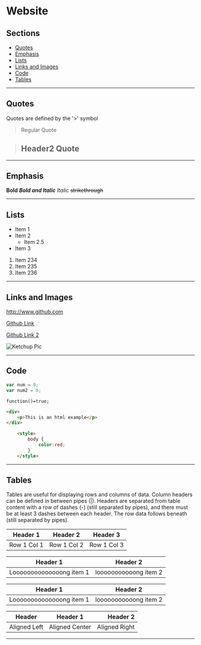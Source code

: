 # Website

## Sections
- [Quotes](#quotes)
- [Emphasis](#emphasis)
- [Lists](#lists)
- [Links and Images](#links-and-images)
- [Code](#code)
- [Tables](#tables)

---

## Quotes


Quotes are defined by the  '>' symbol 

> Regular Quote

> ## Header2 Quote 

---

## Emphasis

**Bold**
***Bold and Italic***
*Italic*
~~strikethrough~~

---

## Lists

- Item 1
- Item 2
    - Item 2.5
- Item 3

1. Item 234
2. Item 235
3. Item 236

---

## Links and Images

<http://www.github.com>

[Github Link](http://www.github.com)

[FavLink]: http://www.github.com/

[Github Link 2][FavLink]

<!--
Defining an image is similar to defining a link, except you prefix it with '!'
-->

![Ketchup Pic](https://img.thrivemarket.com/store/full/6/7/671635704498-1.jpg) 

---

## Code

```javascript
var num = 0;
var num2 = 0;
```

`function()=true;`

```html 
<div>
    <p>This is an html example</p>
</div>
```

```html
    <style>
        body {
            color:red;
        }
    </style>
```

---

## Tables
Tables are useful for displaying rows and columns of data.  Column headers can be defined in between pipes (|).  Headers are separated from table content with a row of dashes (-) (still separated by pipes), and there must be at least 3 dashes between each header.  The row data follows beneath (still separated by pipes).

| Header 1    | Header 2    | Header 3    |
| ----------- | ----------- | ----------- |
| Row 1 Col 1 | Row 1 Col 2 | Row 1 Col 3 | 

| Header 1 | Header 2 |
| ----| ---|
|Loooooooooooooong item 1 | looooooooooong item 2 | 

| Header 1                | Header 2              |
| ----------------------- | --------------------- |
|Loooooooooooooong item 1 | looooooooooong item 2 |

| Header | Header 1 | Header 2  |
| ------ | :------: | --------: |
| Aligned Left | Aligned Center | Aligned Right |

---